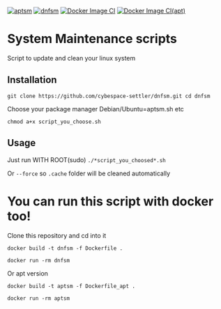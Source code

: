 [![aptsm](https://github.com/cybespace-settler/dnfsm/actions/workflows/apt.yml/badge.svg)](https://github.com/cybespace-settler/dnfsm/actions/workflows/apt.yml)  [![dnfsm](https://github.com/cybespace-settler/dnfsm/actions/workflows/dnf.yml/badge.svg)](https://github.com/cybespace-settler/dnfsm/actions/workflows/dnf.yml)  [![Docker Image CI](https://github.com/cybespace-settler/dnfsm/actions/workflows/docker-image.yml/badge.svg)](https://github.com/cybespace-settler/dnfsm/actions/workflows/docker-image.yml)  [![Docker Image CI(apt)](https://github.com/cybespace-settler/dnfsm/actions/workflows/docker-image(apt).yml/badge.svg)](https://github.com/cybespace-settler/dnfsm/actions/workflows/docker-image(apt).yml)

# System Maintenance scripts #

Script to update and clean your linux system
## Installation

`git clone https://github.com/cybespace-settler/dnfsm.git
cd dnfsm`

Choose your package manager Debian/Ubuntu=aptsm.sh etc

`chmod a+x script_you_choose.sh`

## Usage

Just run WITH ROOT(sudo) `./*script_you_choosed*.sh` 

Or `--force` so `.cache` folder will be cleaned automatically

# You can run this script with docker too!

Clone this repository and cd into it

`docker build -t dnfsm -f Dockerfile .`

`docker run -rm dnfsm`

Or apt version

`docker build -t aptsm -f Dockerfile_apt .`

`docker run -rm aptsm`
